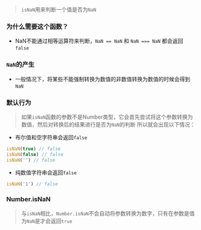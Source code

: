 > `isNaN`用来判断一个值是否为`NaN`

### 为什么需要这个函数？
+ NaN不能通过相等运算符来判断，`NaN == NaN` 和 `NaN === NaN` 都会返回 `false`

### `NaN`的产生
+ 一般情况下，将某些不能强制转换为数值的非数值转换为数值的时候会得到`NaN`

### 默认行为
> 如果`isNaN`函数的参数不是Number类型，它会首先尝试将这个参数转换为数值，然后对转换后的结果进行是否为`NaN`的判断
所以就会出现以下情况：
+ 布尔值和空字符串会返回`false`
```javascript
isNaN(true) // false
isNaN(false) // false
isNaN('') // false
```
+ 纯数值字符串会返回`false`
```javascript
isNaN('1') // false
```


### Number.isNaN
> 与`isNaN`相比，`Number.isNaN`不会自动将参数转换为数字，只有在参数是值为`NaN`是才会返回`true`
